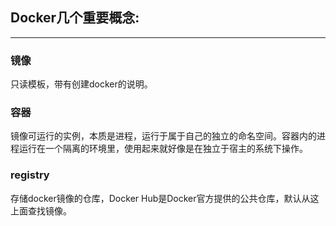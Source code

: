 ## Docker几个重要概念:

---

### 镜像

只读模板，带有创建docker的说明。



### 容器

镜像可运行的实例，本质是进程，运行于属于自己的独立的命名空间。容器内的进程运行在一个隔离的环境里，使用起来就好像是在独立于宿主的系统下操作。



### registry

存储docker镜像的仓库，Docker Hub是Docker官方提供的公共仓库，默认从这上面查找镜像。









